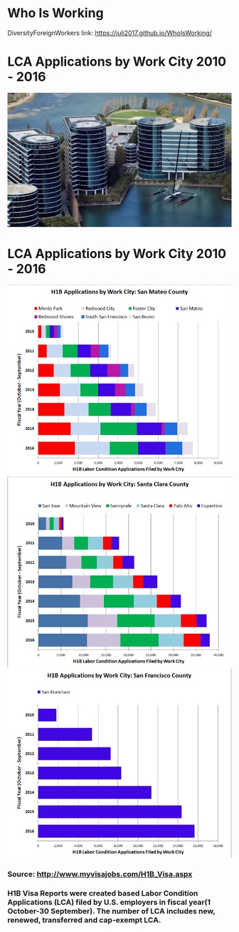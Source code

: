 # Who Is Working
DiversityForeignWorkers
link: https://juli2017.github.io/WhoIsWorking/

# LCA Applications by Work City 2010 - 2016


<img src="./img/oracle-aerial-bang.jpg" />

# LCA Applications by Work City 2010 - 2016


<img src="./img/LCAByWorkCityByFYSanzMateoCounty.jpg" />


<img src="./img/LCAByWorkCityByFYSantaClaraCounty.jpg" />


<img src="./img/LCAByWorkCityByFYSanFranciscoCounty.jpg" />


### Source: http://www.myvisajobs.com/H1B_Visa.aspx
### H1B Visa Reports were created based Labor Condition Applications (LCA) filed by U.S. employers in fiscal year(1 October-30 September). The number of LCA includes new, renewed, transferred and cap-exempt LCA. 
